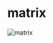 # matrix

![matrix](https://github.com/jiaoshijie/matrix/assets/43605101/bf3bf017-f4d2-45cd-a1b6-76514be787fe)
